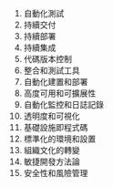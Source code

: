 

1. 自動化測試
2. 持續交付
3. 持續部署
4. 持續集成
5. 代碼版本控制
6. 整合和測試工具
7. 自動化建置和部署
8. 高度可用和可擴展性
9. 自動化監控和日誌記錄
10. 透明度和可視化
11. 基礎設施即程式碼
12. 標準化的環境和設置
13. 組織文化的轉變
14. 敏捷開發方法論
15. 安全性和風險管理
